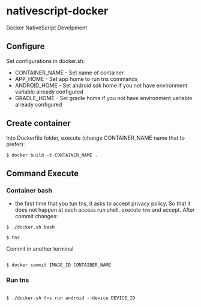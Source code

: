 # nativescript-docker
Docker NativeScript Develpment


## Configure

Set configurations in docker.sh:

* CONTAINER_NAME - Set name of container
* APP_HOME - Set app home to run tns commands
* ANDROID_HOME - Set android sdk home if you not have environment variable already configured
* GRADLE_HOME - Set gradle home if you not have environment variable already configured

## Create container

Into Dockerfile folder, execute (change CONTAINER_NAME name that to prefer):

``` 
$ docker build -t CONTAINER_NAME .

```

## Command Execute 

### Container bash

* the first time that you tun tns, it asks to accept privacy policy. So that it does not happen at each access run shell, execute `tns` and accept. After commit changes:

```
$ ./docker.sh bash

$ tns

```

Commit in another terminal

```

$ docker commit IMAGE_ID CONTAINER_NAME

```

### Run tns

```

$ ./docker.sh tns run android --device DEVICE_ID

```
